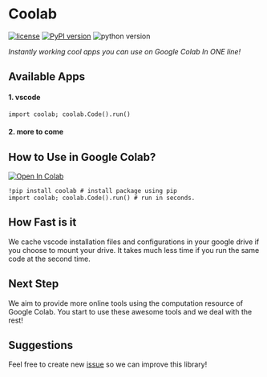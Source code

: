 # Coolab
[![license](https://img.shields.io/badge/license-MIT-blue.svg)](/LICENSE)
[![PyPI version](https://badge.fury.io/py/colabcode.svg)](https://badge.fury.io/py/colabcode)
![python version](https://img.shields.io/badge/python-3.6%2C3.7%2C3.8-blue?logo=python)

*Instantly working cool apps you can use on Google Colab In ONE line!*

## Available Apps

#### 1. vscode

```import coolab; coolab.Code().run()```

#### 2. more to come

## How to Use in Google Colab?


[![Open In Colab](https://colab.research.google.com/assets/colab-badge.svg)](https://colab.research.google.com/drive/1SyUpFRWQrgriUnJcLGMatDvxxKP9TU5r?usp=sharing)

```
!pip install coolab # install package using pip
import coolab; coolab.Code().run() # run in seconds.
```

## How Fast is it

We cache vscode installation files and configurations in your google drive if you choose to mount your drive. It takes much less time if you run the same code at the second time.

## Next Step

We aim to provide more online tools using the computation resource of Google Colab. You start to use these awesome tools and we deal with the rest!

## Suggestions

Feel free to create new [issue](https://github.com/songlinhou/coolab/issues) so we can improve this library!